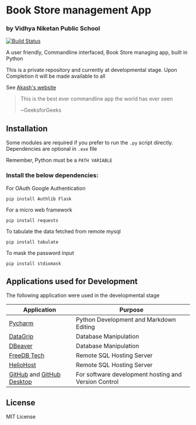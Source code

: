 # Book Store management App
### by Vidhya Niketan Public School

[![Build Status](https://travis-ci.org/joemccann/dillinger.svg?branch=master)](https://travis-ci.org/joemccann/dillinger)

A user friendly, Commandline interfaced, Book Store managing app, built in Python

This is a private repository and currently at developmental stage. 
Upon Completion it will be made available to all

See [Akash's website](https://akashshanmugaraj.wixsite.com/home) 

> This is the best ever commandline app the world has ever seen
> 
> ~GeeksforGeeks

## Installation
Some modules are required if you prefer to run the `.py` script directly. Dependencies are optional in `.exe` file

Remember, Python must be a `PATH VARIABLE`

### Install the below dependencies:

For OAuth Google Authentication
```shell
pip install Authlib Flask
```
For a micro web framework
```pip install Flask
pip install requests
```
To tabulate the data fetched from remote mysql

```
pip install tabulate
```

To mask the password input

```
pip install stdiomask
```

## Applications used for Development

The following application were used in the developmental stage

| Application | Purpose |
| ------ | ------ |
| [Pycharm](https://www.jetbrains.com/pycharm/) | Python Development and Markdown Editing |
| [DataGrip](https://www.jetbrains.com/datagrip/) | Database Manipulation |
| [DBeaver](https://dbeaver.io/) | Database Manipulation|
| [FreeDB Tech](https://freedb.tech/) | Remote SQL Hosting Server |
| [HelioHost](https://www.heliohost.org/) | Remote SQL Hosting Server |
| [GitHub](https://github.com/) and [GitHub Desktop](https://desktop.github.com/) | For software development hosting and Version Control |


## License

MIT License
